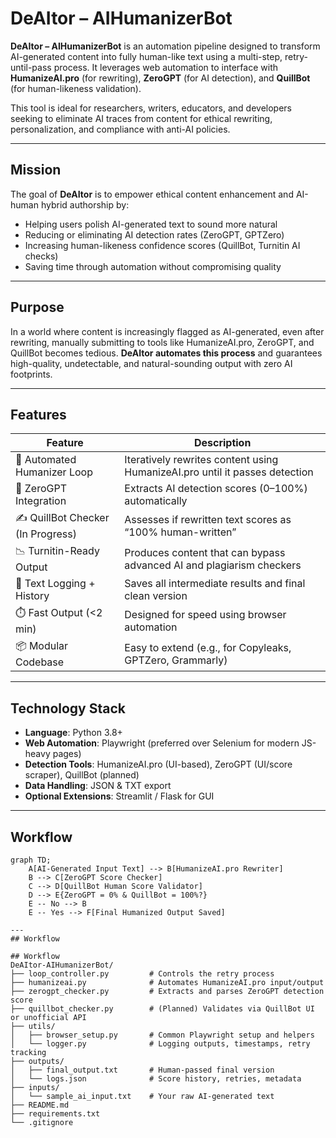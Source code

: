 # DeAItor – AIHumanizerBot

**DeAItor – AIHumanizerBot** is an automation pipeline designed to transform AI-generated content into fully human-like text using a multi-step, retry-until-pass process. It leverages web automation to interface with **HumanizeAI.pro** (for rewriting), **ZeroGPT** (for AI detection), and **QuillBot** (for human-likeness validation).

This tool is ideal for researchers, writers, educators, and developers seeking to eliminate AI traces from content for ethical rewriting, personalization, and compliance with anti-AI policies.

---

## Mission

The goal of **DeAItor** is to empower ethical content enhancement and AI-human hybrid authorship by:
- Helping users polish AI-generated text to sound more natural
- Reducing or eliminating AI detection rates (ZeroGPT, GPTZero)
- Increasing human-likeness confidence scores (QuillBot, Turnitin AI checks)
- Saving time through automation without compromising quality

---

## Purpose

In a world where content is increasingly flagged as AI-generated, even after rewriting, manually submitting to tools like HumanizeAI.pro, ZeroGPT, and QuillBot becomes tedious. **DeAItor automates this process** and guarantees high-quality, undetectable, and natural-sounding output with zero AI footprints.

---

## Features

| Feature                             | Description                                                                 |
|-------------------------------------|-----------------------------------------------------------------------------|
| 🔁 Automated Humanizer Loop         | Iteratively rewrites content using HumanizeAI.pro until it passes detection |
| 🧠 ZeroGPT Integration              | Extracts AI detection scores (0–100%) automatically                         |
| ✍️ QuillBot Checker (In Progress)   | Assesses if rewritten text scores as “100% human-written”                  |
| 📉 Turnitin-Ready Output            | Produces content that can bypass advanced AI and plagiarism checkers        |
| 📝 Text Logging + History           | Saves all intermediate results and final clean version                      |
| ⏱️ Fast Output (<2 min)             | Designed for speed using browser automation                                 |
| 📦 Modular Codebase                 | Easy to extend (e.g., for Copyleaks, GPTZero, Grammarly)                    |

---

## Technology Stack

- **Language**: Python 3.8+
- **Web Automation**: Playwright (preferred over Selenium for modern JS-heavy pages)
- **Detection Tools**: HumanizeAI.pro (UI-based), ZeroGPT (UI/score scraper), QuillBot (planned)
- **Data Handling**: JSON & TXT export
- **Optional Extensions**: Streamlit / Flask for GUI

---

## Workflow

```mermaid
graph TD;
    A[AI-Generated Input Text] --> B[HumanizeAI.pro Rewriter]
    B --> C[ZeroGPT Score Checker]
    C --> D[QuillBot Human Score Validator]
    D --> E{ZeroGPT = 0% & QuillBot = 100%?}
    E -- No --> B
    E -- Yes --> F[Final Humanized Output Saved]

---
## Workflow

## Workflow
DeAItor-AIHumanizerBot/
├── loop_controller.py         # Controls the retry process
├── humanizeai.py              # Automates HumanizeAI.pro input/output
├── zerogpt_checker.py         # Extracts and parses ZeroGPT detection score
├── quillbot_checker.py        # (Planned) Validates via QuillBot UI or unofficial API
├── utils/
│   ├── browser_setup.py       # Common Playwright setup and helpers
│   └── logger.py              # Logging outputs, timestamps, retry tracking
├── outputs/
│   ├── final_output.txt       # Human-passed final version
│   └── logs.json              # Score history, retries, metadata
├── inputs/
│   └── sample_ai_input.txt    # Your raw AI-generated text
├── README.md
├── requirements.txt
└── .gitignore
